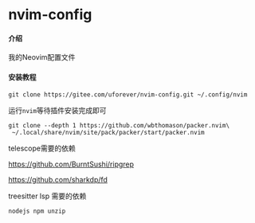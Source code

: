 # nvim-config

#### 介绍

我的Neovim配置文件

#### 安装教程

```
git clone https://gitee.com/uforever/nvim-config.git ~/.config/nvim
```

运行`nvim`等待插件安装完成即可

```
git clone --depth 1 https://github.com/wbthomason/packer.nvim\
 ~/.local/share/nvim/site/pack/packer/start/packer.nvim
```

telescope需要的依赖

<https://github.com/BurntSushi/ripgrep>

<https://github.com/sharkdp/fd>

treesitter lsp 需要的依赖

```
nodejs npm unzip
```
